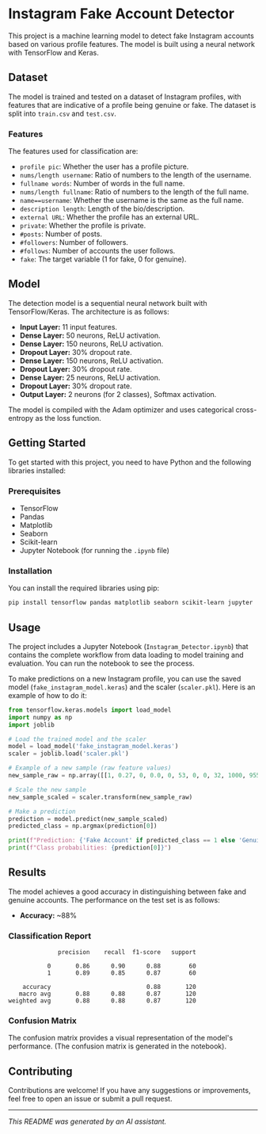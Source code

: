 # Instagram Fake Account Detector

This project is a machine learning model to detect fake Instagram accounts based on various profile features. The model is built using a neural network with TensorFlow and Keras.

## Dataset

The model is trained and tested on a dataset of Instagram profiles, with features that are indicative of a profile being genuine or fake. The dataset is split into `train.csv` and `test.csv`.

### Features

The features used for classification are:
- `profile pic`: Whether the user has a profile picture.
- `nums/length username`: Ratio of numbers to the length of the username.
- `fullname words`: Number of words in the full name.
- `nums/length fullname`: Ratio of numbers to the length of the full name.
- `name==username`: Whether the username is the same as the full name.
- `description length`: Length of the bio/description.
- `external URL`: Whether the profile has an external URL.
- `private`: Whether the profile is private.
- `#posts`: Number of posts.
- `#followers`: Number of followers.
- `#follows`: Number of accounts the user follows.
- `fake`: The target variable (1 for fake, 0 for genuine).

## Model

The detection model is a sequential neural network built with TensorFlow/Keras. The architecture is as follows:

- **Input Layer:** 11 input features.
- **Dense Layer:** 50 neurons, ReLU activation.
- **Dense Layer:** 150 neurons, ReLU activation.
- **Dropout Layer:** 30% dropout rate.
- **Dense Layer:** 150 neurons, ReLU activation.
- **Dropout Layer:** 30% dropout rate.
- **Dense Layer:** 25 neurons, ReLU activation.
- **Dropout Layer:** 30% dropout rate.
- **Output Layer:** 2 neurons (for 2 classes), Softmax activation.

The model is compiled with the Adam optimizer and uses categorical cross-entropy as the loss function.

## Getting Started

To get started with this project, you need to have Python and the following libraries installed:

### Prerequisites

- TensorFlow
- Pandas
- Matplotlib
- Seaborn
- Scikit-learn
- Jupyter Notebook (for running the `.ipynb` file)

### Installation

You can install the required libraries using pip:

```bash
pip install tensorflow pandas matplotlib seaborn scikit-learn jupyter
```

## Usage

The project includes a Jupyter Notebook (`Instagram_Detector.ipynb`) that contains the complete workflow from data loading to model training and evaluation. You can run the notebook to see the process.

To make predictions on a new Instagram profile, you can use the saved model (`fake_instagram_model.keras`) and the scaler (`scaler.pkl`). Here is an example of how to do it:

```python
from tensorflow.keras.models import load_model
import numpy as np
import joblib

# Load the trained model and the scaler
model = load_model('fake_instagram_model.keras')
scaler = joblib.load('scaler.pkl')

# Example of a new sample (raw feature values)
new_sample_raw = np.array([[1, 0.27, 0, 0.0, 0, 53, 0, 0, 32, 1000, 955]])

# Scale the new sample
new_sample_scaled = scaler.transform(new_sample_raw)

# Make a prediction
prediction = model.predict(new_sample_scaled)
predicted_class = np.argmax(prediction[0])

print(f"Prediction: {'Fake Account' if predicted_class == 1 else 'Genuine Account'}")
print(f"Class probabilities: {prediction[0]}")
```

## Results

The model achieves a good accuracy in distinguishing between fake and genuine accounts. The performance on the test set is as follows:

- **Accuracy:** ~88%

### Classification Report

```
              precision    recall  f1-score   support

           0       0.86      0.90      0.88        60
           1       0.89      0.85      0.87        60

    accuracy                           0.88       120
   macro avg       0.88      0.88      0.87       120
weighted avg       0.88      0.88      0.87       120
```

### Confusion Matrix

The confusion matrix provides a visual representation of the model's performance. (The confusion matrix is generated in the notebook).

## Contributing

Contributions are welcome! If you have any suggestions or improvements, feel free to open an issue or submit a pull request.

---
*This README was generated by an AI assistant.*
